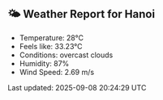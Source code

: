<!-- WEATHER-START -->
## 🌤 Weather Report for Hanoi

- Temperature: 28°C
- Feels like: 33.23°C
- Conditions: overcast clouds
- Humidity: 87%
- Wind Speed: 2.69 m/s

Last updated: 2025-09-08 20:24:29 UTC
<!-- WEATHER-END -->
